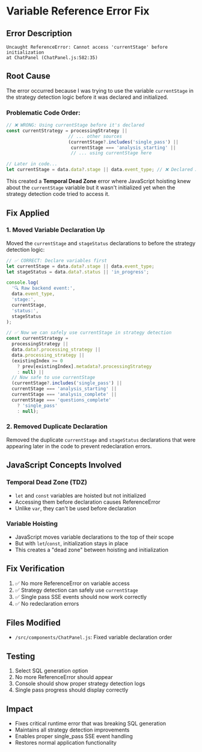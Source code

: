 # Variable Reference Error Fix

## Error Description

```
Uncaught ReferenceError: Cannot access 'currentStage' before initialization
at ChatPanel (ChatPanel.js:582:35)
```

## Root Cause

The error occurred because I was trying to use the variable `currentStage` in the strategy detection logic before it was declared and initialized.

### Problematic Code Order:

```javascript
// ❌ WRONG: Using currentStage before it's declared
const currentStrategy = processingStrategy ||
                       // ... other sources
                       (currentStage?.includes('single_pass') ||
                        currentStage === 'analysis_starting' ||
                        // ... using currentStage here

// Later in code...
let currentStage = data.data?.stage || data.event_type; // ❌ Declared AFTER usage
```

This created a **Temporal Dead Zone** error where JavaScript hoisting knew about the `currentStage` variable but it wasn't initialized yet when the strategy detection code tried to access it.

## Fix Applied

### 1. Moved Variable Declaration Up

Moved the `currentStage` and `stageStatus` declarations to before the strategy detection logic:

```javascript
// ✅ CORRECT: Declare variables first
let currentStage = data.data?.stage || data.event_type;
let stageStatus = data.data?.status || 'in_progress';

console.log(
  '🔍 Raw backend event:',
  data.event_type,
  'stage:',
  currentStage,
  'status:',
  stageStatus
);

// ✅ Now we can safely use currentStage in strategy detection
const currentStrategy =
  processingStrategy ||
  data.data?.processing_strategy ||
  data.processing_strategy ||
  (existingIndex >= 0
    ? prev[existingIndex].metadata?.processingStrategy
    : null) ||
  // Now safe to use currentStage
  (currentStage?.includes('single_pass') ||
  currentStage === 'analysis_starting' ||
  currentStage === 'analysis_complete' ||
  currentStage === 'questions_complete'
    ? 'single_pass'
    : null);
```

### 2. Removed Duplicate Declaration

Removed the duplicate `currentStage` and `stageStatus` declarations that were appearing later in the code to prevent redeclaration errors.

## JavaScript Concepts Involved

### Temporal Dead Zone (TDZ)

- `let` and `const` variables are hoisted but not initialized
- Accessing them before declaration causes ReferenceError
- Unlike `var`, they can't be used before declaration

### Variable Hoisting

- JavaScript moves variable declarations to the top of their scope
- But with `let`/`const`, initialization stays in place
- This creates a "dead zone" between hoisting and initialization

## Fix Verification

1. ✅ No more ReferenceError on variable access
2. ✅ Strategy detection can safely use `currentStage`
3. ✅ Single pass SSE events should now work correctly
4. ✅ No redeclaration errors

## Files Modified

- `/src/components/ChatPanel.js`: Fixed variable declaration order

## Testing

1. Select SQL generation option
2. No more ReferenceError should appear
3. Console should show proper strategy detection logs
4. Single pass progress should display correctly

## Impact

- Fixes critical runtime error that was breaking SQL generation
- Maintains all strategy detection improvements
- Enables proper single_pass SSE event handling
- Restores normal application functionality
